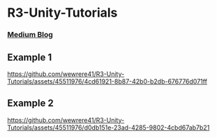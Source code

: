 # R3-Unity-Tutorials

### [Medium Blog](https://medium.com/@EnescanBektas/unityde-r3-unirx-%C3%B6rnekleri-58435b24356d)

## Example 1
https://github.com/wewrere41/R3-Unity-Tutorials/assets/45511976/4cd61921-8b87-42b0-b2db-676776d071ff

## Example 2
https://github.com/wewrere41/R3-Unity-Tutorials/assets/45511976/d0db151e-23ad-4285-9802-4cbd67ab7b21



